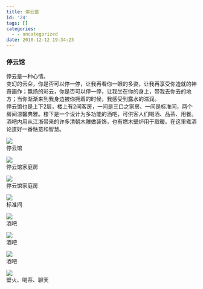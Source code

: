 ```yaml
---
title: 停云馆
id: '24'
tags: []
categories:
  - - uncategorized
date: 2010-12-12 19:34:23
---
```


### 停云馆

停云是一种心情。  
变幻的云朵，你是否可以停一停，让我再看你一眼的多姿，让我再享受你造就的神奇画作；飘扬的彩云，你是否可以停一停，让我坐在你的身上，带我去你去的地方；当你渐渐来到我身边被你拥着的时候，我感受到露水的滋润。  
停云馆也是上下2层，楼上有2间客房，一间是三口之家房、一间是标准间，两个房间温馨典雅。楼下是一个设计为多功能的酒吧，可供客人们喝酒、品茶、用餐。酒吧内用从江浙带来的许多清朝木雕做装饰，也有燃木壁炉用于取暖。在这里煮酒论道好一番惬意和智慧。

![](upfile/tingyunguan/01.jpg)  
停云馆

![](upfile/tingyunguan/02.jpg)  
停云馆家庭房

![](upfile/tingyunguan/03.jpg)  
停云馆家庭房

![](upfile/tingyunguan/04.jpg)  
标准间

![](upfile/tingyunguan/05.jpg)  
酒吧

![](upfile/tingyunguan/06.jpg)  
酒吧

![](upfile/tingyunguan/07.jpg)  
酒吧

![](upfile/tingyunguan/08.jpg)  
壁火、喝茶、聊天